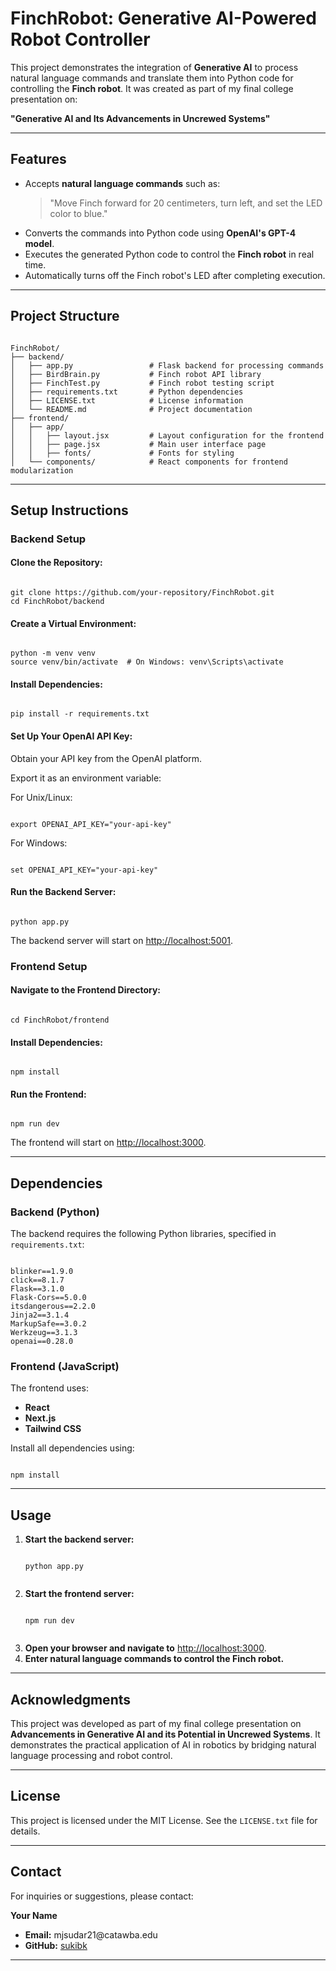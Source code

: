 <h1>FinchRobot: Generative AI-Powered Robot Controller</h1>

<p>This project demonstrates the integration of <strong>Generative AI</strong> to process natural language commands and translate them into Python code for controlling the <strong>Finch robot</strong>. It was created as part of my final college presentation on:</p>

<p><strong>"Generative AI and Its Advancements in Uncrewed Systems"</strong></p>

<hr />

<h2>Features</h2>

<ul>
  <li>
    Accepts <strong>natural language commands</strong> such as:
    <blockquote>
      "Move Finch forward for 20 centimeters, turn left, and set the LED color to blue."
    </blockquote>
  </li>
  <li>Converts the commands into Python code using <strong>OpenAI's GPT-4 model</strong>.</li>
  <li>Executes the generated Python code to control the <strong>Finch robot</strong> in real time.</li>
  <li>Automatically turns off the Finch robot's LED after completing execution.</li>
</ul>

<hr />

<h2>Project Structure</h2>

<pre><code>
FinchRobot/
├── backend/
│   ├── app.py                 # Flask backend for processing commands
│   ├── BirdBrain.py           # Finch robot API library
│   ├── FinchTest.py           # Finch robot testing script
│   ├── requirements.txt       # Python dependencies
│   ├── LICENSE.txt            # License information
│   └── README.md              # Project documentation
├── frontend/
│   ├── app/
│   │   ├── layout.jsx         # Layout configuration for the frontend
│   │   ├── page.jsx           # Main user interface page
│   │   ├── fonts/             # Fonts for styling
│   └── components/            # React components for frontend modularization
</code></pre>

<hr />

<h2>Setup Instructions</h2>

<h3>Backend Setup</h3>

<h4>Clone the Repository:</h4>

<pre><code class="language-bash">
git clone https://github.com/your-repository/FinchRobot.git
cd FinchRobot/backend
</code></pre>

<h4>Create a Virtual Environment:</h4>

<pre><code class="language-bash">
python -m venv venv
source venv/bin/activate  # On Windows: venv\Scripts\activate
</code></pre>

<h4>Install Dependencies:</h4>

<pre><code class="language-bash">
pip install -r requirements.txt
</code></pre>

<h4>Set Up Your OpenAI API Key:</h4>

<p>Obtain your API key from the OpenAI platform.</p>

<p>Export it as an environment variable:</p>

<p>For Unix/Linux:</p>

<pre><code class="language-bash">
export OPENAI_API_KEY="your-api-key"
</code></pre>

<p>For Windows:</p>

<pre><code class="language-bash">
set OPENAI_API_KEY="your-api-key"
</code></pre>

<h4>Run the Backend Server:</h4>

<pre><code class="language-bash">
python app.py
</code></pre>

<p>The backend server will start on <a href="http://localhost:5001">http://localhost:5001</a>.</p>

<h3>Frontend Setup</h3>

<h4>Navigate to the Frontend Directory:</h4>

<pre><code class="language-bash">
cd FinchRobot/frontend
</code></pre>

<h4>Install Dependencies:</h4>

<pre><code class="language-bash">
npm install
</code></pre>

<h4>Run the Frontend:</h4>

<pre><code class="language-bash">
npm run dev
</code></pre>

<p>The frontend will start on <a href="http://localhost:3000">http://localhost:3000</a>.</p>

<hr />

<h2>Dependencies</h2>

<h3>Backend (Python)</h3>

<p>The backend requires the following Python libraries, specified in <code>requirements.txt</code>:</p>

<pre><code>
blinker==1.9.0
click==8.1.7
Flask==3.1.0
Flask-Cors==5.0.0
itsdangerous==2.2.0
Jinja2==3.1.4
MarkupSafe==3.0.2
Werkzeug==3.1.3
openai==0.28.0
</code></pre>

<h3>Frontend (JavaScript)</h3>

<p>The frontend uses:</p>

<ul>
  <li><strong>React</strong></li>
  <li><strong>Next.js</strong></li>
  <li><strong>Tailwind CSS</strong></li>
</ul>

<p>Install all dependencies using:</p>

<pre><code class="language-bash">
npm install
</code></pre>

<hr />

<h2>Usage</h2>

<ol>
  <li>
    <strong>Start the backend server:</strong>
    <pre><code class="language-bash">
python app.py
    </code></pre>
  </li>
  <li>
    <strong>Start the frontend server:</strong>
    <pre><code class="language-bash">
npm run dev
    </code></pre>
  </li>
  <li>
    <strong>Open your browser and navigate to</strong> <a href="http://localhost:3000">http://localhost:3000</a>.
  </li>
  <li>
    <strong>Enter natural language commands to control the Finch robot.</strong>
  </li>
</ol>

<hr />

<h2>Acknowledgments</h2>

<p>This project was developed as part of my final college presentation on <strong>Advancements in Generative AI and its Potential in Uncrewed Systems</strong>. It demonstrates the practical application of AI in robotics by bridging natural language processing and robot control.</p>

<hr />

<h2>License</h2>

<p>This project is licensed under the MIT License. See the <code>LICENSE.txt</code> file for details.</p>

<hr />

<h2>Contact</h2>

<p>For inquiries or suggestions, please contact:</p>

<p><strong>Your Name</strong></p>

<ul>
  <li><strong>Email:</strong> mjsudar21@catawba.edu</li>
  <li><strong>GitHub:</strong> <a href="https://github.com/sukibk">sukibk</a></li>
</ul>

<hr />
